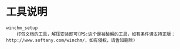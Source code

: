 # 工具说明
	winchm_setup
		打包文档的工具，解压安装即可(PS:这个是被破解的工具，如有条件请支持正版：http://www.softany.com/winchm/，如有侵权，请告知删除)